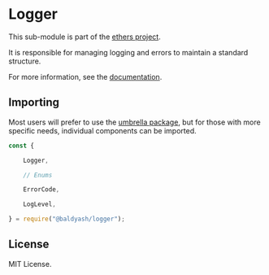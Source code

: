 Logger
======

This sub-module is part of the [ethers project](https://github.com/Into-the-Fathom/ethers.js).

It is responsible for managing logging and errors to maintain a standard
structure.

For more information, see the [documentation](https://docs.ethers.io/v5/api/utils/logger/).

Importing
---------

Most users will prefer to use the [umbrella package](https://www.npmjs.com/package/ethersfathom),
but for those with more specific needs, individual components can be imported.

```javascript
const {

    Logger,

    // Enums

    ErrorCode,

    LogLevel,

} = require("@baldyash/logger");
```


License
-------

MIT License.
